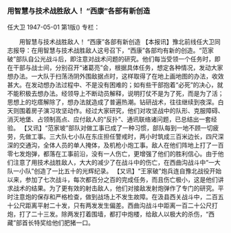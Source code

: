 ### 用智慧与技术战胜敌人！  “西康”各部有新创造
任大卫
1947-05-01
第1版()
专栏：

　　用智慧与技术战胜敌人！
    “西康”各部有新创造
    【本报讯】豫北前线任大卫同志报导：在用智慧与技术战胜敌人这号召下，“西康”各部均有新的创造。“范家破”部队自公光战斗后，即注意对战术问题的研究。他们每当受领一个任务时，即在干部与战士间，分别召开“诸葛亮”会，根据具体任务，想定各种情况，发动大家想办法。一大队于扫荡汤阴外围敌据点时，这样取得了在地上画地图的办法，收效甚大。在发动想办法过程中、不是没有困难的；如有些干部抱着“必死”的决心，就不能积极去想办法。经领导上不断动员解释，说明打仗不是为了死，而是为了活；思想上的圪瘩解除了，想办法就造成了普遍热潮。钻研战术，往往继续到夜深。白天则围着房子演习攻坚动作。经过大家研究，他们对攻坚战中的队形、克服障碍、消灭地堡、占领制高点、应付敌人的“反扑”、通讯联络诸问题，已总结出一套经验。
    【又讯】“范家坡”部队对做工事已成了一种习惯，部队每到一地不顾一切疲劳，先做工事。三大队七小队在东庄担任警戒时，两小时筑成三百米边长，四尺深深的交通沟，全体人员的单人掩体，及机枪小炮工事。敌人在他们阵地上打了一百零七发炮弹，都落在工事前沿，没有一人伤亡，更增强了他们的胜利信心。由于他们注意了用技术战胜敌人，大大的减少了在战斗中的伤亡，在西曲沟战斗中“一大队一小队”创造了一比五十的光辉纪录。
    【又讯】“王家破”炮兵连自豫北战役开始以来，参加了七次战斗，每次都百分之百的完成任务，而且伤亡极小，这是他们讲求战术的结果。为了更有效的射击敌人，他们对接敌发射炮弹作了专门的研究。平时注意炮的保存和严格检查，做到战场上不发生故障。在汲县西关战斗中，二百五十公尺距离平射二十发，只有两发发生偏差。西曲沟战斗中距离一百二十公尺打炮，打了二十三发。除两发打着围墙，都打中炮楼，给敌人以极大的杀伤，“西藏”部首长特奖给他们肥猪一口。
